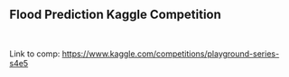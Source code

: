 ## Flood Prediction Kaggle Competition
<br/>

Link to comp: https://www.kaggle.com/competitions/playground-series-s4e5
